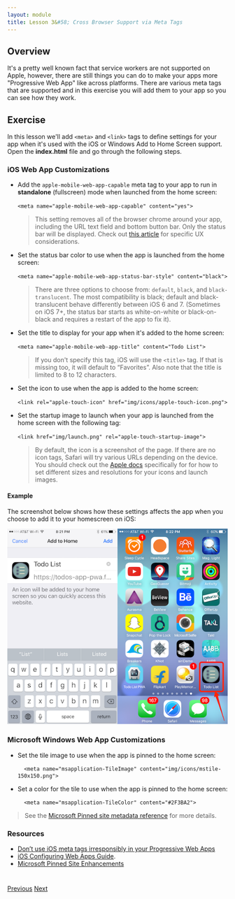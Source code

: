 ```yaml
---
layout: module
title: Lesson 3&#58; Cross Browser Support via Meta Tags
---
```


## Overview
It's a pretty well known fact that service workers are not supported on Apple, however, there are still things you can do to make your apps more "Progressive Web App" like across platforms. There are various meta tags that are supported and in this exercise you will add them to your app so you can see how they work.

## Exercise 
In this lesson we'll add `<meta>` and `<link>` tags to define settings for your app when it's used with the iOS or Windows Add to Home Screen support. Open the **index.html** file and go through the following steps.


### iOS Web App Customizations
- Add the `apple-mobile-web-app-capable` meta tag to your app to run in **standalone** (fullscreen) mode when launched from the home screen:

    `<meta name="apple-mobile-web-app-capable" content="yes">`

  >This setting removes all of the browser chrome around your app, including the URL text field and bottom button bar. Only the status bar will be displayed. Check out [this article](https://medium.com/@firt/dont-use-ios-web-app-meta-tag-irresponsibly-in-your-progressive-web-apps-85d70f4438cb) for specific UX considerations.

- Set the status bar color to use when the app is launched from the home screen:

    `<meta name="apple-mobile-web-app-status-bar-style" content="black">`

   >There are three options to choose from: `default`, `black`, and `black-translucent`. The most compatibility is black; default and black-translucent behave differently between iOS 6 and 7. (Sometimes on iOS 7+, the status bar starts as white-on-white or black-on-black and requires a restart of the app to fix it).

- Set the title to display for your app when it's added to the home screen:

    `<meta name="apple-mobile-web-app-title" content="Todo List">`

   >If you don't specify this tag, iOS will use the `<title>` tag. If that is missing too, it will default to “Favorites”. Also note that the title is limited to 8 to 12 characters.    


- Set the icon to use when the app is added to the home screen:

    `<link rel="apple-touch-icon" href="img/icons/apple-touch-icon.png">`

- Set the startup image to launch when your app is launched from the home screen with the following tag:

    `<link href="img/launch.png" rel="apple-touch-startup-image">`

  >By default, the icon is a screenshot of the page. If there are no icon tags, Safari will try various URLs depending on the device. You should check out the [Apple docs](https://developer.apple.com/library/content/documentation/AppleApplications/Reference/SafariWebContent/ConfiguringWebApplications/ConfiguringWebApplications.html) specifically  for for how to set different sizes and resolutions for your icons and launch images. 

#### Example 
  The screenshot below shows how these settings affects the app when you choose to add it to your homescreen on iOS:

   ![](images/ios-hs.png)

### Microsoft Windows Web App Customizations

- Set the tile image to use when the app is pinned to the home screen:

        <meta name="msapplication-TileImage" content="img/icons/mstile-150x150.png">

- Set a color for the tile to use when the app is pinned to the home screen:

        <meta name="msapplication-TileColor" content="#2F3BA2">

> See the [Microsoft Pinned site metadata reference](https://msdn.microsoft.com/en-us/library/dn255024(v=vs.85).aspx) for more details.

### Resources
- [Don’t use iOS meta tags irresponsibly in your Progressive Web Apps](https://medium.com/@firt/dont-use-ios-web-app-meta-tag-irresponsibly-in-your-progressive-web-apps-85d70f4438cb)
- [iOS Configuring Web Apps Guide](https://developer.apple.com/library/content/documentation/AppleApplications/Reference/SafariWebContent/ConfiguringWebApplications/ConfiguringWebApplications.html).
- [Microsoft Pinned Site Enhancements](https://msdn.microsoft.com/en-us/library/bg183312(v=vs.85).aspx#)

<div class="row" style="margin-top:40px;">
<div class="col-sm-12">
<a href="lesson2.html" class="btn btn-default"><i class="glyphicon glyphicon-chevron-left"></i> Previous</a>
<a href="lesson4.html" class="btn btn-default pull-right">Next <i class="glyphicon
glyphicon-chevron-right"></i></a>
</div>
</div>
